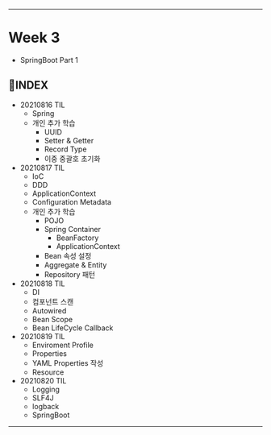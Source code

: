 ___
# Week 3
- SpringBoot Part 1

## 📌INDEX
- 20210816 TIL
  - Spring
  - 개인 추가 학습
    - UUID
    - Setter & Getter
    - Record Type
    - 이중 중괄호 초기화
- 20210817 TIL
  - IoC
  - DDD
  - ApplicationContext
  - Configuration Metadata
  - 개인 추가 학습
    - POJO
    - Spring Container
      - BeanFactory
      - ApplicationContext
    - Bean 속성 설정
    - Aggregate & Entity
    - Repository 패턴
- 20210818 TIL
  - DI
  - 컴포넌트 스캔
  - Autowired
  - Bean Scope
  - Bean LifeCycle Callback
- 20210819 TIL
  - Enviroment Profile
  - Properties
  - YAML Properties 작성
  - Resource
- 20210820 TIL
  - Logging
  - SLF4J
  - logback
  - SpringBoot
___